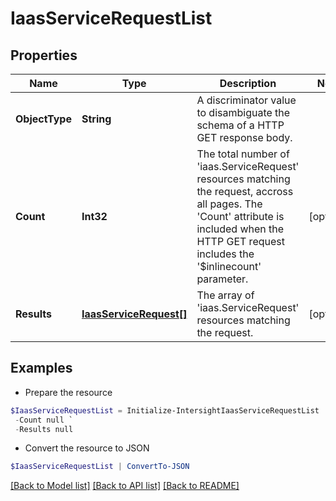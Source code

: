 # IaasServiceRequestList
## Properties

Name | Type | Description | Notes
------------ | ------------- | ------------- | -------------
**ObjectType** | **String** | A discriminator value to disambiguate the schema of a HTTP GET response body. | 
**Count** | **Int32** | The total number of &#39;iaas.ServiceRequest&#39; resources matching the request, accross all pages. The &#39;Count&#39; attribute is included when the HTTP GET request includes the &#39;$inlinecount&#39; parameter. | [optional] 
**Results** | [**IaasServiceRequest[]**](IaasServiceRequest.md) | The array of &#39;iaas.ServiceRequest&#39; resources matching the request. | [optional] 

## Examples

- Prepare the resource
```powershell
$IaasServiceRequestList = Initialize-IntersightIaasServiceRequestList  -ObjectType null `
 -Count null `
 -Results null
```

- Convert the resource to JSON
```powershell
$IaasServiceRequestList | ConvertTo-JSON
```

[[Back to Model list]](../README.md#documentation-for-models) [[Back to API list]](../README.md#documentation-for-api-endpoints) [[Back to README]](../README.md)

